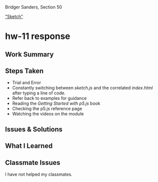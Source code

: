Bridger Sanders, Section 50

["Sketch"](https://bridger-sanders.github.io/120-work/hw-11)

# hw-11 response

## Work Summary



## Steps Taken

- Trial and Error
- Constantly switching between *sketch.js* and the correlated *index.html* after typing a line of code.
- Refer back to examples for guidance
- Reading the *Getting Started with p5.js* book
- Checking the p5.js reference page
- Watching the videos on the module

## Issues & Solutions



## What I Learned 



## Classmate Issues

I have not helped my classmates.